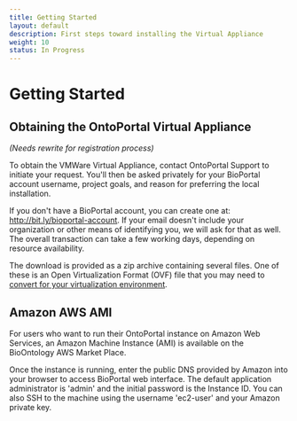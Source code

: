 ```yaml
---
title: Getting Started
layout: default
description: First steps toward installing the Virtual Appliance
weight: 10
status: In Progress
---
```


# Getting Started

## Obtaining the OntoPortal Virtual Appliance

*(Needs rewrite for registration process)*

To obtain the VMWare Virtual Appliance, 
contact OntoPortal Support to initiate your request.
You'll then be asked privately for your BioPortal account username, project goals, and reason for preferring the local installation.

If you don't have a BioPortal account, you can create one at: http://bit.ly/bioportal-account.
If your email doesn't include your organization or other means of identifying you, 
we will ask for that as well.
The overall transaction can take a few working days, depending on resource availability.

The download is provided as a zip archive containing several files. 
One of these is an Open Virtualization Format (OVF) file 
that you may need to 
<a href="../virtualization_environment">convert for your virtualization environment</a>.

## Amazon AWS AMI

For users who want to run their OntoPortal instance on Amazon Web Services, 
an Amazon Machine Instance (AMI) is available on the BioOntology AWS Market Place. 


Once the instance is running, enter the public DNS provided by Amazon into your browser to access BioPortal web interface. 
The default application administrator is 'admin' and the initial password is the Instance ID. 
You can also SSH to the machine using the username 'ec2-user' and your Amazon private key.


